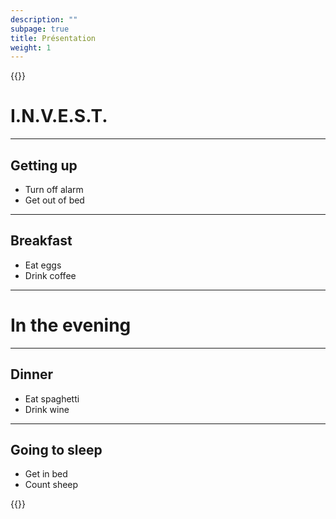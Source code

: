 ```yaml
---
description: ""
subpage: true
title: Présentation
weight: 1
---
```


{{<revealjs controls="true">}}

# I.N.V.E.S.T.

___


## Getting up

- Turn off alarm
- Get out of bed

___

## Breakfast

- Eat eggs
- Drink coffee

---

# In the evening

___

## Dinner

- Eat spaghetti
- Drink wine

___

## Going to sleep

- Get in bed
- Count sheep

{{</revealjs>}}